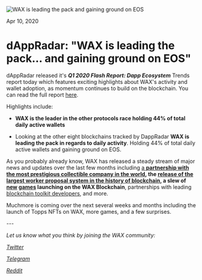 ![WAX is leading the pack and gaining ground on EOS](https://i.imgur.com/15wUiR9.png)

Apr 10, 2020


**dAppRadar: "WAX is leading the pack... and gaining ground on EOS"**
=================================================================





dAppRadar released it's ***Q1 2020 Flash Report: Dapp Ecosystem***
Trends report today which features exciting highlights about WAX's
activity and wallet adoption, as momentum continues to build on the
blockchain. You can read the full report
[here](https://dappradar.com/blog/dapp-ecosystem-q1-flash-report).

Highlights include:

-   **WAX is the leader in the other protocols race holding 44% of total
    daily active wallets**

-   Looking at the other eight blockchains tracked by DappRadar **WAX is
    leading the pack in regards to daily activity**. Holding 44% of total daily active wallets and gaining ground on EOS.

As you probably already know, WAX has released a steady stream of
major news and updates over the last few months including [a
**partnership with the most prestigious collectible company in the
world**](https://wax.io/blog/new-wax-and-topps-unveil-historic-blockchain-trading-card-partnership)**, the [release of the largest worker proposal system in the history of
blockchain](https://wax.io/blog/new-wax-introduces-the-biggest-worker-proposal-fund-in-the-history-of-blockchain),
a slew of [new](https://twitter.com/WAX_io/status/1247751021922668547)
[games](https://wax.io/blog/welcome-prospectors-the-hit-game-launches-on-the-wax-blockchain-integrates-wax-cloud-wallet-opens-wax-yukon-land-to-players)
launching on the WAX Blockchain**, partnerships with leading [blockchain
toolkit developers](https://wax.io/blog/tags/technical), and more. 

Muchmore is coming over the next several weeks and months including the
launch of Topps NFTs on WAX, more games, and a few surprises.

*---*

*Let us know what you think by joining the WAX community:*

[*Twitter*](https://go.wax.io/Twitter)

[*Telegram*](https://go.wax.io/Telegram)

[*Reddit*](https://go.wax.io/Reddit)

[](https://splinterlands.com/)
